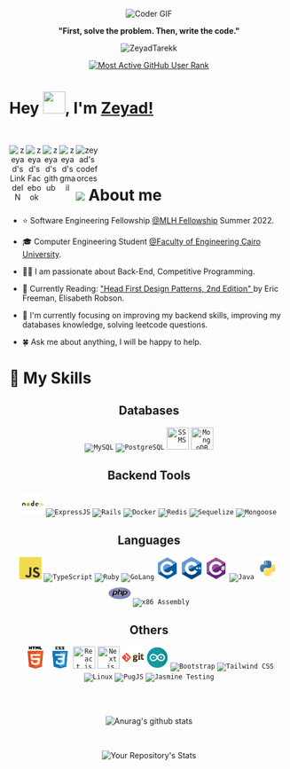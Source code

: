 <p align="center">

  <img src="https://media.giphy.com/media/SWoSkN6DxTszqIKEqv/giphy.gif" alt="Coder GIF" width="500" height="400">
  
</p>

<div align="center">

**"First, solve the problem. Then, write the code."**

 <!-- <a href="https://badges.pufler.dev">
    <img src="https://badges.pufler.dev/repos/ZeyadTarekk?&a=0"> 
    
  </a> -->

<!-- [![Repos Badge](https://badges.pufler.dev/repos/ZeyadTarekk)](https://badges.pufler.dev) -->
<img src="https://komarev.com/ghpvc/?username=ZeyadTarekk&label=Profile%20views&color=0e75b6&style=flat" alt="ZeyadTarekk" />

[![Most Active GitHub User Rank](https://en7wk5xej1s55cw.m.pipedream.net/)](https://commits.top/egypt.html)

</div>

# Hey <img src="https://github.com/ZeyadTarekk/ZeyadTarekk/blob/main/icons/wave.gif" width="40px" height="40px">, I'm [Zeyad!](https://www.linkedin.com/in/zeyad-tarek/)

<br/>

<div align="center">

<!-- <a href="https://twitter.com/Zeyad_Tarek0"><img align="left" alt="zeyad | Twitter" width="30px" src="https://user-images.githubusercontent.com/76125650/141382461-299f5651-de09-4549-a801-91d11f4fe15e.png" draggable="false" /></a> -->

<a href="https://www.linkedin.com/in/zeyad-tarek/"><img align="left" alt="zeyad's LinkdeIN" width="30px" src="https://user-images.githubusercontent.com/76125650/140648921-7692f46e-76c4-47f6-8c1f-383841428bbe.png" draggable="false" /></a>

 <!-- <a href="https://www.facebook.com/zeyad.tarek.104/">
  <img align="left" alt="zeyad's Facebook" width="30px" src="https://image.flaticon.com/icons/svg/2111/2111342.svg" draggable="false" />
</a> -->

  <a href="https://www.facebook.com/ZeyadTarekk">
  <img align="left" alt="zeyad's Facebook" width="30px" src="https://user-images.githubusercontent.com/76125650/139602215-302fea84-764a-45f9-8ca2-d623ede28c3c.png" draggable="false" />
</a>

<!-- <a href="https://www.instagram.com/zeyad__tarek/">
  <img align="left" alt="zeyad's Instagram" width="30px" src="https://user-images.githubusercontent.com/76125650/141382540-72edfb69-b11e-4e61-81fd-9f0653da2162.png" draggable="false" /></a> -->

 <!-- <a href="https://github.com/ZeyadTarekk">
  <img align="left" alt="zeyad's github" width="30px" src="https://image.flaticon.com/icons/svg/2111/2111432.svg" draggable="false" />
</a> -->

  <a href="https://github.com/ZeyadTarekk">
  <img align="left" alt="zeyad's github" width="30px" src="https://user-images.githubusercontent.com/76125650/139602266-044d30d7-1ad5-4b59-a0db-bf0777dd8b7a.png" draggable="false" />
</a>

<a href="mailto:zeyad.ta01@gmail.com">
  <img align="left" alt="zeyad's gmail" width="30px" src="https://user-images.githubusercontent.com/76125650/141382583-1354ab1c-10a7-4605-a255-412ee57d2ad7.png" draggable="false" />
</a>

<a href="https://codeforces.com/profile/Zeyad_Tarek">
  <img align="left" alt="zeyad's codeforces" width="40px" src="https://github.com/ZeyadTarekk/ZeyadTarekk/blob/main/icons/codeforces.png" draggable="false" />
</a>

</div>

<br />
<br />

# <img src="https://media.giphy.com/media/VgCDAzcKvsR6OM0uWg/giphy.gif" width="50" draggable="false" > About me

- ⭐ Software Engineering Fellowship <a href="https://fellowship.mlh.io/"> @MLH Fellowship</a> Summer 2022.
- 🎓 Computer Engineering Student <a href="http://eng.cu.edu.eg/ar/">@Faculty of Engineering Cairo University</a>.
- 🏃‍♂️ I am passionate about Back-End, Competitive Programming.
- 📖 Currently Reading: <a href="https://www.oreilly.com/library/view/head-first-design/9781492077992/"> "Head First Design Patterns, 2nd Edition" </a> by Eric Freeman, Elisabeth Robson.

- 🚧 I'm currently focusing on improving my backend skills, improving my databases knowledge, solving leetcode questions.

- 🍀 Ask me about anything, I will be happy to help.

# 🧰 My Skills

<div align="center">

## Databases

<code><img height="40" title="MySQL" src="https://github.com/ZeyadTarekk/ZeyadTarekk/blob/main/icons/mysql.svg"></code>
<code><img height="40" title="PostgreSQL" src="https://github.com/ZeyadTarekk/ZeyadTarekk/blob/main/icons/Postgresql.svg"></code>
<code><img height="40" width="40" title="SSMS" src="https://github.com/ZeyadTarekk/ZeyadTarekk/blob/main/icons/ssms.svg"></code>
<code><img height="40" width="40" title="MongoDB" src="https://github.com/ZeyadTarekk/ZeyadTarekk/blob/main/icons/mongodb.svg"></code>

## Backend Tools

<code><img height="40" title="NodeJs" src="https://raw.githubusercontent.com/devicons/devicon/master/icons/nodejs/nodejs-original-wordmark.svg"></code>
<code><img height="40" title="ExpressJS" src="https://github.com/ZeyadTarekk/ZeyadTarekk/blob/main/icons/express.svg"></code>
<code><img height="40" title="Rails" src="https://github.com/ZeyadTarekk/ZeyadTarekk/blob/main/icons/rails.svg"></code>
<code><img height="40" title="Docker" src="https://github.com/ZeyadTarekk/ZeyadTarekk/blob/main/icons/docker.svg"></code>
<code><img height="40" title="Redis" src="https://github.com/ZeyadTarekk/ZeyadTarekk/blob/main/icons/redis.svg"></code>
<code><img height="40" title="Sequelize" src="https://github.com/ZeyadTarekk/ZeyadTarekk/blob/main/icons/sequelize.svg"></code>
<code><img height="40" title="Mongoose" src="https://github.com/ZeyadTarekk/ZeyadTarekk/blob/main/icons/mongoose.png"></code>

## Languages

<code><img height="40" title="JavaScript" src="https://raw.githubusercontent.com/github/explore/80688e429a7d4ef2fca1e82350fe8e3517d3494d/topics/javascript/javascript.png"></code>
<code><img height="40" title="TypeScript" src="https://github.com/ZeyadTarekk/ZeyadTarekk/blob/main/icons/typescript.svg"></code>
<code><img height="40" title="Ruby" src="https://github.com/ZeyadTarekk/ZeyadTarekk/blob/main/icons/ruby.svg"></code>
<code><img height="40" title="GoLang" src="https://github.com/ZeyadTarekk/ZeyadTarekk/blob/main/icons/go.svg"></code>
<code><img height="40" title="C" src="https://raw.githubusercontent.com/devicons/devicon/master/icons/c/c-original.svg"></code>
<code><img height="40" title="C++" src="https://raw.githubusercontent.com/devicons/devicon/master/icons/cplusplus/cplusplus-original.svg"></code>
<code><img height="40" title="C#" src="https://raw.githubusercontent.com/devicons/devicon/master/icons/csharp/csharp-original.svg"></code>
<code><img height="40" title="Java" src="https://github.com/ZeyadTarekk/ZeyadTarekk/blob/main/icons/java.svg"></code>
<code><img height="40" title="Python" src="https://raw.githubusercontent.com/github/explore/80688e429a7d4ef2fca1e82350fe8e3517d3494d/topics/python/python.png"></code>
<code><img height="40" title="PHP" src="https://raw.githubusercontent.com/github/explore/80688e429a7d4ef2fca1e82350fe8e3517d3494d/topics/php/php.png"></code>
<code><img height="40" title="x86 Assembly" src="https://github.com/ZeyadTarekk/ZeyadTarekk/blob/main/icons/asm.png"></code>
## Others

<code><img height="40" title="HTML" src="https://raw.githubusercontent.com/github/explore/80688e429a7d4ef2fca1e82350fe8e3517d3494d/topics/html/html.png"></code>
<code><img height="40" title="CSS" src="https://raw.githubusercontent.com/github/explore/80688e429a7d4ef2fca1e82350fe8e3517d3494d/topics/css/css.png"></code>
<code><img height="40" width="40" title="React.js" src="https://github.com/ZeyadTarekk/ZeyadTarekk/blob/main/icons/react.svg"></code>
<code><img height="40" width="40" title="Next.js" src="https://github.com/ZeyadTarekk/ZeyadTarekk/blob/main/icons/nextjs.svg"></code>
<code><img height="40" title="Git" src="https://raw.githubusercontent.com/github/explore/80688e429a7d4ef2fca1e82350fe8e3517d3494d/topics/git/git.png"></code>
<code><img height="40" title="Arduino" src="https://raw.githubusercontent.com/github/explore/80688e429a7d4ef2fca1e82350fe8e3517d3494d/topics/arduino/arduino.png"></code>
<code><img height="40" title="Bootstrap" src="https://github.com/ZeyadTarekk/ZeyadTarekk/blob/main/icons/bootstrap.png"></code>
<code><img height="40" title="Tailwind CSS" src="https://github.com/ZeyadTarekk/ZeyadTarekk/blob/main/icons/tailwindcss.svg"></code>
<code><img height="40" title="Linux" src="https://github.com/ZeyadTarekk/ZeyadTarekk/blob/main/icons/linux.svg"></code>
<code><img height="40" title="PugJS" src="https://github.com/ZeyadTarekk/ZeyadTarekk/blob/main/icons/pug.svg"></code>
<code><img height="40" title="Jasmine Testing" src="https://github.com/ZeyadTarekk/ZeyadTarekk/blob/main/icons/jasmine.svg"></code>

</div>

<br /><br />

<div align="center">

![Anurag's github stats](https://github-readme-stats.vercel.app/api?username=ZeyadTarekk&show_icons=true&theme=radical&count_private=true)

  <br>

![Your Repository's Stats](https://github-readme-stats.vercel.app/api/top-langs/?username=ZeyadTarekk&count_private=true&theme=radical)

<!-- ![ZeyadTarekk github streak](https://github-readme-streak-stats.herokuapp.com/?user=ZeyadTarekk&theme=radical&include_all_commits=true&count_private=true) -->

</div>
<!-- <h1 align="center">
   <br/>

  <img src="https://media.giphy.com/media/jpVnC65DmYeyRL4LHS/giphy.gif" width="20%">
</h1> -->
<!--
**ZeyadTarekk/ZeyadTarekk** is a ✨ _special_ ✨ repository because its `README.md` (this file) appears on your GitHub profile.

Here are some ideas to get you started:

- 🔭 I’m currently working on ...
- 🌱 I’m currently learning ...
- 👯 I’m looking to collaborate on ...
- 🤔 I’m looking for help with ...
- 💬 Ask me about ...
- 📫 How to reach me: ...
- 😄 Pronouns: ...
- ⚡ Fun fact: ...
  -->
